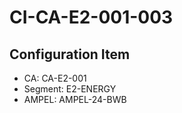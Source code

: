 # CI-CA-E2-001-003

## Configuration Item
- CA: CA-E2-001
- Segment: E2-ENERGY
- AMPEL: AMPEL-24-BWB
